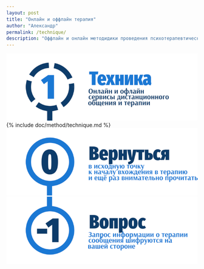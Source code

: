 ```yaml
---
layout: post
title: "Онлайн и оффлайн терапия"
author: "Александр"
permalink: /technique/
description: "Оффлайн и онлайн методидики проведения психотерапевтических сеансов. Базовые принципы и их развитие"
---
```

![Онлайн оффлайн сервисы обмена сообщениями](/_img/11.png)
{% include doc/method/technique.md %}
<a href="/">![Psychotherapy for Russian-speaking IT professionals](/_img/0.png)</a>
<a href="https://bit.ly/3yhBEb4" target=_blank>![Вопросы ответы для пациента психотерапевта](/_img/-1.png)</a>
